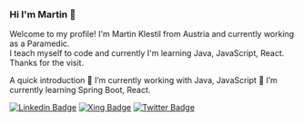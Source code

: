 ### Hi I'm Martin 👋

Welcome to my profile!
I'm Martin Klestil from Austria and currently working as a Paramedic. <br>
I teach myself to code and currently I'm learning Java, JavaScript, React.<br>
Thanks for the visit.

A quick introduction
🔭 I’m currently working with Java, JavaScript
🌱 I’m currently learning Spring Boot, React.


[![Linkedin Badge](https://img.shields.io/badge/-martinklestil-blue?style=flat&logo=Linkedin&logoColor=white&link=https://www.linkedin.com/in/martin-klestil/)](https://www.linkedin.com/in/martin-klestil/)
[![Xing Badge](https://img.shields.io/badge/-MartinKlestil-green?style=flat&labelColor=green&logo=xing&logoColor=white&link=https://www.xing.com/profile/Martin_Klestil2)](https://www.xing.com/profile/Martin_Klestil2)
[![Twitter Badge](https://img.shields.io/badge/-@MKlestil-blue?style=flat&labelColor=1ca0f1&logo=twitter&logoColor=white&link=https://twitter.com/MKlestil)](https://twitter.com/MKlestil)



<!--
**mklestil/mklestil** is a ✨ _special_ ✨ repository because its `README.md` (this file) appears on your GitHub profile.

Here are some ideas to get you started:

- 🔭 I’m currently working on ...
- 🌱 I’m currently learning ...
- 👯 I’m looking to collaborate on ...
- 🤔 I’m looking for help with ...
- 💬 Ask me about ...
- 📫 How to reach me: ...
- 😄 Pronouns: ...
- ⚡ Fun fact: ...
-->
